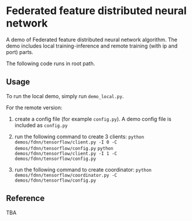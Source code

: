 # Federated feature distributed neural network

A demo of Federated feature distributed neural network algorithm. The demo includes local training-inference and remote training (with ip and port) parts.

The following code runs in root path.


## Usage

To run the local demo, simply run `demo_local.py`. 

For the remote version:

1) create a config file (for example `config.py`). A demo config
file is included as `config.py`

2) run the following command to create 3 clients:
`python demos/fdnn/tensorflow/client.py -I 0 -C demos/fdnn/tensorflow/config.py`
`python demos/fdnn/tensorflow/client.py -I 1 -C demos/fdnn/tensorflow/config.py`

3) run the following command to create coordinator:
`python demos/fdnn/tensorflow/coordinator.py -C demos/fdnn/tensorflow/config.py`


## Reference

TBA